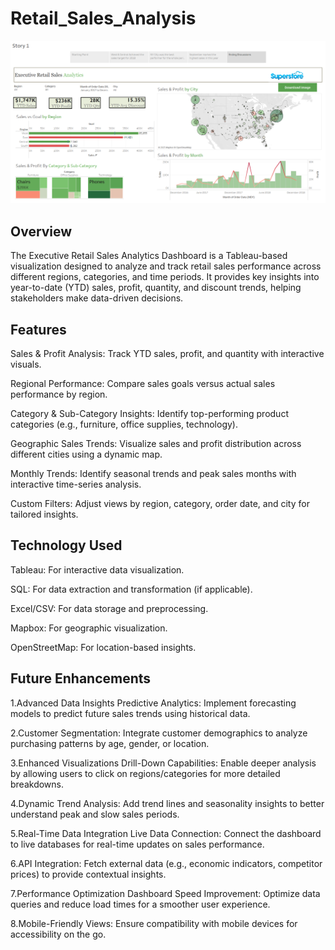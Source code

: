 # Retail_Sales_Analysis

<img src="Retail_Dash.png" width=1000>

## Overview
The Executive Retail Sales Analytics Dashboard is a Tableau-based visualization designed to analyze and track retail sales performance across different regions, categories, and time periods. It provides key insights into year-to-date (YTD) sales, profit, quantity, and discount trends, helping stakeholders make data-driven decisions.

## Features
Sales & Profit Analysis: Track YTD sales, profit, and quantity with interactive visuals.

Regional Performance: Compare sales goals versus actual sales performance by region.

Category & Sub-Category Insights: Identify top-performing product categories (e.g., furniture, office supplies, technology).

Geographic Sales Trends: Visualize sales and profit distribution across different cities using a dynamic map.

Monthly Trends: Identify seasonal trends and peak sales months with interactive time-series analysis.

Custom Filters: Adjust views by region, category, order date, and city for tailored insights.

## Technology Used
Tableau: For interactive data visualization.

SQL: For data extraction and transformation (if applicable).

Excel/CSV: For data storage and preprocessing.

Mapbox: For geographic visualization.

OpenStreetMap: For location-based insights.


## Future Enhancements
1.Advanced Data Insights Predictive Analytics: Implement forecasting models to predict future sales trends using historical data.

2.Customer Segmentation: Integrate customer demographics to analyze purchasing patterns by age, gender, or location.

3.Enhanced Visualizations Drill-Down Capabilities: Enable deeper analysis by allowing users to click on regions/categories for more detailed breakdowns.

4.Dynamic Trend Analysis: Add trend lines and seasonality insights to better understand peak and slow sales periods.

5.Real-Time Data Integration Live Data Connection: Connect the dashboard to live databases for real-time updates on sales performance.

6.API Integration: Fetch external data (e.g., economic indicators, competitor prices) to provide contextual insights.

7.Performance Optimization Dashboard Speed Improvement: Optimize data queries and reduce load times for a smoother user experience.

8.Mobile-Friendly Views: Ensure compatibility with mobile devices for accessibility on the go.
